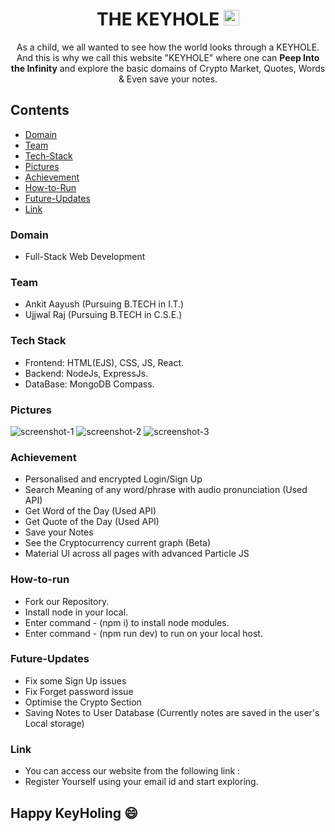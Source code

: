 <h1 align="center">THE KEYHOLE <img src="https://cdn.jsdelivr.net/gh/uzibytes/The-Keyhole@master/public/image/logo_1.1.png" width="25px"></h1>
 <p align="center">As a child, we all wanted to see how the world looks through a KEYHOLE. And this is why we call this website "KEYHOLE" where one can <b>Peep Into the Infinity</b> and explore the basic domains of Crypto Market, Quotes, Words & Even save your notes.</p>
 
## Contents

- [Domain](#Domain)
- [Team](#Team)
- [Tech-Stack](#Tech-Stack)
- [Pictures](#Picture)
- [Achievement](#Achievement)
- [How-to-Run](#How-to-run)
- [Future-Updates](#Future-Updates)
- [Link](#Link)


### Domain

- Full-Stack Web Development

### Team

- Ankit Aayush (Pursuing B.TECH in I.T.)
- Ujjwal Raj (Pursuing B.TECH in C.S.E.)

### Tech Stack

- Frontend: HTML(EJS), CSS, JS, React.
- Backend: NodeJs, ExpressJs.
- DataBase: MongoDB Compass.

### Pictures

![screenshot-1](https://cdn.jsdelivr.net/gh/Ankitaayush/The-Keyhole@master/Screen%20Shots/ss-1.0.png)
![screenshot-2](https://cdn.jsdelivr.net/gh/Ankitaayush/The-Keyhole@master/Screen%20Shots/ss-2.png)
![screenshot-3](https://cdn.jsdelivr.net/gh/Ankitaayush/The-Keyhole@master/Screen%20Shots/SS-1.png)

### Achievement

- Personalised and encrypted Login/Sign Up
- Search Meaning of any word/phrase with audio pronunciation (Used API)
- Get Word of the Day (Used API)
- Get Quote of the Day (Used API)
- Save your Notes
- See the Cryptocurrency current graph (Beta)
- Material UI across all pages with advanced Particle JS

### How-to-run

- Fork our Repository.
- Install node in your local.
- Enter command - (npm i) to install node modules.
- Enter command - (npm run dev) to run on your local host.

### Future-Updates

- Fix some Sign Up issues
- Fix Forget password issue
- Optimise the Crypto Section
- Saving Notes to User Database (Currently notes are saved in the user's Local storage)


### Link

- You can access our website from the following link : 
- Register Yourself using your email id and start exploring.

## Happy KeyHoling 😄
